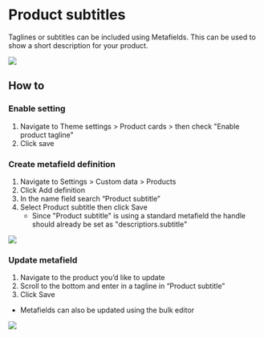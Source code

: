 # Product subtitles

Taglines or subtitles can be included using Metafields. This can be used to show a short description for your product.

[![](https://downloads.intercomcdn.com/i/o/1198966116/b431b8df4e0ebbacdcd5a4c9/CleanShot+2024-09-30+at+14_20_54%402x.png?expires=1744683300\&signature=cf007d8d0184a22219eab020ad5cb64906ce4ddbd45b48a6b486782e6e7a9aee\&req=dSEuHsB4m4BeX%2FMW1HO4zUk7KK0PrBO1PrzQWkHTe3hXkkpyGDzAYPoj1GWo%0ACQw%2B%2Bkyc4SjomEE4khc%3D%0A)](https://downloads.intercomcdn.com/i/o/1198966116/b431b8df4e0ebbacdcd5a4c9/CleanShot+2024-09-30+at+14_20_54%402x.png?expires=1744683300\&signature=cf007d8d0184a22219eab020ad5cb64906ce4ddbd45b48a6b486782e6e7a9aee\&req=dSEuHsB4m4BeX%2FMW1HO4zUk7KK0PrBO1PrzQWkHTe3hXkkpyGDzAYPoj1GWo%0ACQw%2B%2Bkyc4SjomEE4khc%3D%0A)

## &#x20;<a href="#h_d88a80d319" id="h_d88a80d319"></a>

## How to <a href="#h_d88a80d319" id="h_d88a80d319"></a>

### Enable setting <a href="#h_1d9f7ddad5" id="h_1d9f7ddad5"></a>

1. Navigate to Theme settings > Product cards > then check "Enable product tagline"
2. Click save

### Create metafield definition <a href="#h_51805de558" id="h_51805de558"></a>

1. Navigate to Settings > Custom data > Products
2. Click Add definition
3. In the name field search “Product subtitle”
4. Select Product subtitle then click Save
   * Since "Product subtitle" is using a standard metafield the handle should already be set as "descriptiors.subtitle"

[![](https://downloads.intercomcdn.com/i/o/1198965038/236ae1dd4282bd29e1f5d344/Untitled.png?expires=1744683300\&signature=f3623614fedda8a1cf8f31e513f41fececb551c254a20a179f2dab3c64fd9034\&req=dSEuHsB4mIFcUfMW1HO4zdtd7ewJrX4WLHn0spxBvyaBHzTnFv1sGuyUMeZ0%0A1BWPVpZZsaJSVP7IAQk%3D%0A)](https://downloads.intercomcdn.com/i/o/1198965038/236ae1dd4282bd29e1f5d344/Untitled.png?expires=1744683300\&signature=f3623614fedda8a1cf8f31e513f41fececb551c254a20a179f2dab3c64fd9034\&req=dSEuHsB4mIFcUfMW1HO4zdtd7ewJrX4WLHn0spxBvyaBHzTnFv1sGuyUMeZ0%0A1BWPVpZZsaJSVP7IAQk%3D%0A)

### Update metafield <a href="#h_214da7746c" id="h_214da7746c"></a>

1. Navigate to the product you’d like to update
2. Scroll to the bottom and enter in a tagline in “Product subtitle”
3. Click Save

* Metafields can also be updated using the bulk editor

[![](https://downloads.intercomcdn.com/i/o/1198965040/6e4aa0ec87a4b61ac43da89e/Untitled.png?expires=1744683300\&signature=4525d5dc33b80a46342ba6789a6fca9ddbad79348e7db64a9a8e8c3b7c037e66\&req=dSEuHsB4mIFbWfMW1HO4zRDy73%2Ba38qquYH7J8z37Mep1h9nP17voiuJx3sy%0Aqwe7nW%2BRzUxtDMuIuVA%3D%0A)](https://downloads.intercomcdn.com/i/o/1198965040/6e4aa0ec87a4b61ac43da89e/Untitled.png?expires=1744683300\&signature=4525d5dc33b80a46342ba6789a6fca9ddbad79348e7db64a9a8e8c3b7c037e66\&req=dSEuHsB4mIFbWfMW1HO4zRDy73%2Ba38qquYH7J8z37Mep1h9nP17voiuJx3sy%0Aqwe7nW%2BRzUxtDMuIuVA%3D%0A)
